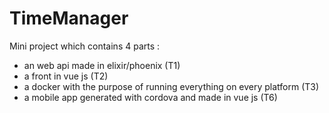 # TimeManager

Mini project which contains 4 parts : 
  - an web api made in elixir/phoenix (T1)
  - a front in vue js (T2)
  - a docker with the purpose of running everything on every platform (T3)
  - a mobile app generated with cordova and made in vue js (T6)
